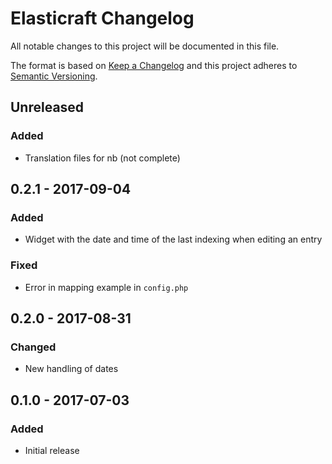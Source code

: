 # Elasticraft Changelog

All notable changes to this project will be documented in this file.

The format is based on [Keep a Changelog](http://keepachangelog.com/) and this project adheres to [Semantic Versioning](http://semver.org/).

## Unreleased
### Added
- Translation files for nb (not complete)

## 0.2.1 - 2017-09-04
### Added
- Widget with the date and time of the last indexing when editing an entry

### Fixed
- Error in mapping example in `config.php`

## 0.2.0 - 2017-08-31
### Changed
- New handling of dates

## 0.1.0 - 2017-07-03
### Added
- Initial release
